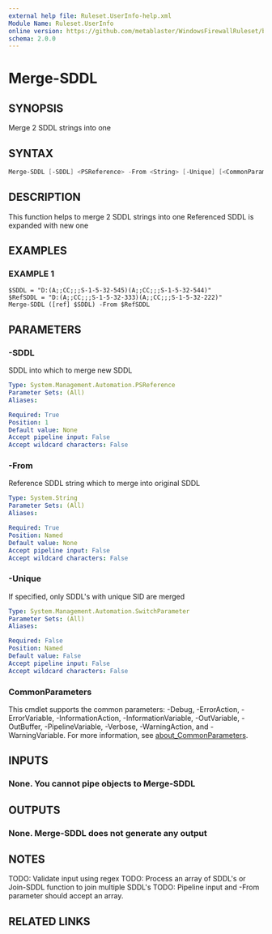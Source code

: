 ```yaml
---
external help file: Ruleset.UserInfo-help.xml
Module Name: Ruleset.UserInfo
online version: https://github.com/metablaster/WindowsFirewallRuleset/blob/master/Modules/Ruleset.UserInfo/Help/en-US/Merge-SDDL.md
schema: 2.0.0
---
```


# Merge-SDDL

## SYNOPSIS

Merge 2 SDDL strings into one

## SYNTAX

```powershell
Merge-SDDL [-SDDL] <PSReference> -From <String> [-Unique] [<CommonParameters>]
```

## DESCRIPTION

This function helps to merge 2 SDDL strings into one
Referenced SDDL is expanded with new one

## EXAMPLES

### EXAMPLE 1

```
$SDDL = "D:(A;;CC;;;S-1-5-32-545)(A;;CC;;;S-1-5-32-544)"
$RefSDDL = "D:(A;;CC;;;S-1-5-32-333)(A;;CC;;;S-1-5-32-222)"
Merge-SDDL ([ref] $SDDL) -From $RefSDDL
```

## PARAMETERS

### -SDDL

SDDL into which to merge new SDDL

```yaml
Type: System.Management.Automation.PSReference
Parameter Sets: (All)
Aliases:

Required: True
Position: 1
Default value: None
Accept pipeline input: False
Accept wildcard characters: False
```

### -From

Reference SDDL string which to merge into original SDDL

```yaml
Type: System.String
Parameter Sets: (All)
Aliases:

Required: True
Position: Named
Default value: None
Accept pipeline input: False
Accept wildcard characters: False
```

### -Unique

If specified, only SDDL's with unique SID are merged

```yaml
Type: System.Management.Automation.SwitchParameter
Parameter Sets: (All)
Aliases:

Required: False
Position: Named
Default value: False
Accept pipeline input: False
Accept wildcard characters: False
```

### CommonParameters

This cmdlet supports the common parameters: -Debug, -ErrorAction, -ErrorVariable, -InformationAction, -InformationVariable, -OutVariable, -OutBuffer, -PipelineVariable, -Verbose, -WarningAction, and -WarningVariable. For more information, see [about_CommonParameters](http://go.microsoft.com/fwlink/?LinkID=113216).

## INPUTS

### None. You cannot pipe objects to Merge-SDDL

## OUTPUTS

### None. Merge-SDDL does not generate any output

## NOTES

TODO: Validate input using regex
TODO: Process an array of SDDL's or Join-SDDL function to join multiple SDDL's
TODO: Pipeline input and -From parameter should accept an array.

## RELATED LINKS
